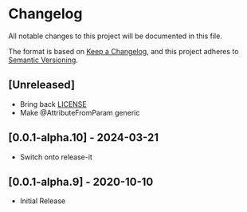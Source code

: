 # Changelog

All notable changes to this project will be documented in this file.

The format is based on [Keep a Changelog](https://keepachangelog.com/en/1.0.0/),
and this project adheres to [Semantic Versioning](https://semver.org/spec/v2.0.0.html).

## [Unreleased]

- Bring back [LICENSE](./LICENSE)
- Make @AttributeFromParam generic

## [0.0.1-alpha.10] - 2024-03-21

- Switch onto release-it

## [0.0.1-alpha.9] - 2020-10-10

- Initial Release
